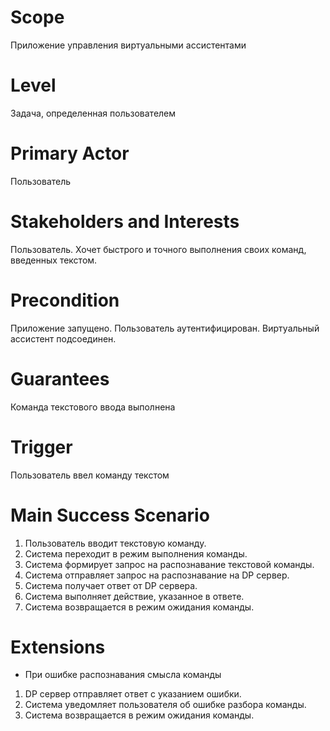 # Scope
Приложение управления виртуальными ассистентами

# Level
Задача, определенная пользователем

# Primary Actor
Пользователь

# Stakeholders and Interests
Пользователь. Хочет быстрого и точного выполнения своих команд, введенных текстом.

# Precondition
Приложение запущено. Пользователь аутентифицирован. Виртуальный ассистент подсоединен.

# Guarantees
Команда текстового ввода выполнена

# Trigger
Пользователь ввел команду текстом

# Main Success Scenario
1. Пользователь вводит текстовую команду.
2. Система переходит в режим выполнения команды.
3. Система формирует запрос на распознавание текстовой команды.
4. Система отправляет запрос на распознавание на DP сервер.
5. Система получает ответ от DP сервера.
6. Система выполняет действие, указанное в ответе.
7. Система возвращается в режим ожидания команды.

# Extensions

- При ошибке распознавания смысла команды
1. DP сервер отправляет ответ с указанием ошибки.
2. Система уведомляет пользователя об ошибке разбора команды.
3. Система возвращается в режим ожидания команды.
